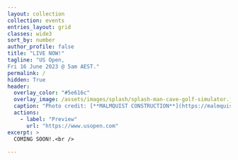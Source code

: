 ```yaml
---
layout: collection
collection: events
entries_layout: grid
classes: wide3
sort_by: number
author_profile: false
title: "LIVE NOW!"
tagline: "US Open, 
Fri 16 June 2023 @ 5am AEST."
permalink: /
hidden: True
header:
  overlay_color: "#5e616c"
  overlay_image: /assets/images/splash/splash-man-cave-golf-simulator.jpg
  caption: "Photo credit: [**MALMQUIST CONSTRUCTION**](https://malmquist.com)"
  actions:
    - label: "Preview"
      url: "https://www.usopen.com"
excerpt: >
  COMING SOON!.<br />
 
---
```


